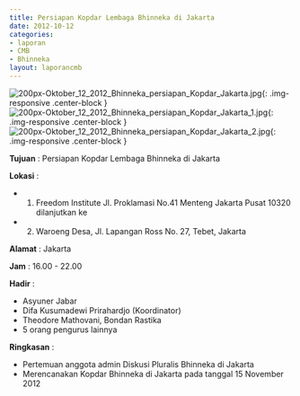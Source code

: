 ```yaml
---
title: Persiapan Kopdar Lembaga Bhinneka di Jakarta
date: 2012-10-12
categories:
- laporan
- CMB
- Bhinneka
layout: laporancmb
---
```


![200px-Oktober_12_2012_Bhinneka_persiapan_Kopdar_Jakarta.jpg](/uploads/200px-Oktober_12_2012_Bhinneka_persiapan_Kopdar_Jakarta.jpg){: .img-responsive .center-block }	
![200px-Oktober_12_2012_Bhinneka_persiapan_Kopdar_Jakarta_1.jpg](/uploads/200px-Oktober_12_2012_Bhinneka_persiapan_Kopdar_Jakarta_1.jpg){: .img-responsive .center-block }	
![200px-Oktober_12_2012_Bhinneka_persiapan_Kopdar_Jakarta_2.jpg](/uploads/200px-Oktober_12_2012_Bhinneka_persiapan_Kopdar_Jakarta_2.jpg){: .img-responsive .center-block }	
	
**Tujuan** :	Persiapan Kopdar Lembaga Bhinneka di Jakarta
	
**Lokasi** :	
* 1. Freedom Institute Jl. Proklamasi No.41 Menteng Jakarta Pusat 10320 dilanjutkan ke
* 2. Waroeng Desa, Jl. Lapangan Ross No. 27, Tebet, Jakarta

**Alamat** : 	Jakarta
	
**Jam** :	16.00 - 22.00
	
**Hadir** :	
*	Asyuner Jabar
*	Difa Kusumadewi Prirahardjo (Koordinator)
*	Theodore Mathovani, Bondan Rastika
*	5 orang pengurus lainnya

**Ringkasan** :	
*	Pertemuan anggota admin Diskusi Pluralis Bhinneka di Jakarta
*	Merencanakan Kopdar Bhinneka di Jakarta pada tanggal 15 November 2012
